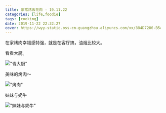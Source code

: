 ```yaml
---
title: 家常烤五花肉 - 19.11.22
categories: [life,foodie]
tags: [cooking]
date: 2019-11-22 22:32:27
cover: https://wyy-static.oss-cn-guangzhou.aliyuncs.com/xx/884D7280-B547-4BEC-B1C8-724DE1CA7315.jpeg
---
```


在家烤肉幸福感特强，就是在客厅搞，油烟比较大。

看看大厨。

!["青大厨"](https://wyy-static.oss-cn-guangzhou.aliyuncs.com/xx/29B667BE-83F2-4450-A296-559332568A08.jpeg)

美味的烤肉～

!["烤肉"](https://wyy-static.oss-cn-guangzhou.aliyuncs.com/xx/884D7280-B547-4BEC-B1C8-724DE1CA7315.jpeg)

妹妹与奶牛

!["妹妹与奶牛"](https://wyy-static.oss-cn-guangzhou.aliyuncs.com/xx/DC138500-93B9-4AD6-9B7A-DD6AFE9E19A5.jpeg)


